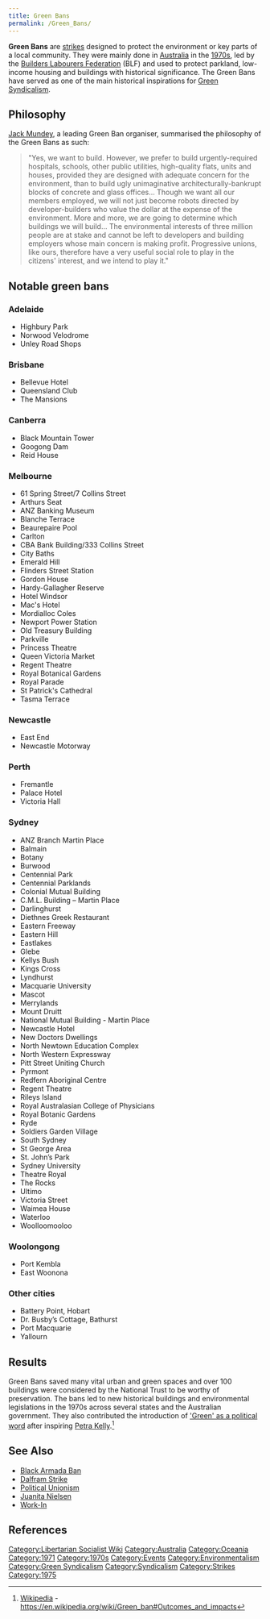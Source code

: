 ```yaml
---
title: Green Bans
permalink: /Green_Bans/
---
```


**Green Bans** are [strikes](Strike.md "wikilink") designed to protect the
environment or key parts of a local community. They were mainly done in
[Australia](Australia.md "wikilink") in the
[1970s](Timeline_of_Libertarian_Socialism_in_Oceania.md "wikilink"), led by
the [Builders Labourers
Federation](Builders_Labourers_Federation.md "wikilink") (BLF) and used to
protect parkland, low-income housing and buildings with historical
significance. The Green Bans have served as one of the main historical
inspirations for [Green Syndicalism](Green_Syndicalism.md "wikilink").

## Philosophy

[Jack Mundey](Jack_Mundey.md "wikilink"), a leading Green Ban organiser,
summarised the philosophy of the Green Bans as such:

> "Yes, we want to build. However, we prefer to build urgently-required
> hospitals, schools, other public utilities, high-quality flats, units
> and houses, provided they are designed with adequate concern for the
> environment, than to build ugly unimaginative architecturally-bankrupt
> blocks of concrete and glass offices... Though we want all our members
> employed, we will not just become robots directed by
> developer-builders who value the dollar at the expense of the
> environment. More and more, we are going to determine which buildings
> we will build... The environmental interests of three million people
> are at stake and cannot be left to developers and building employers
> whose main concern is making profit. Progressive unions, like ours,
> therefore have a very useful social role to play in the citizens'
> interest, and we intend to play it."

## Notable green bans

### Adelaide

- Highbury Park
- Norwood Velodrome
- Unley Road Shops

### Brisbane

- Bellevue Hotel
- Queensland Club
- The Mansions

### Canberra

- Black Mountain Tower
- Googong Dam
- Reid House

### Melbourne

- 61 Spring Street/7 Collins Street
- Arthurs Seat
- ANZ Banking Museum
- Blanche Terrace
- Beaurepaire Pool
- Carlton
- CBA Bank Building/333 Collins Street
- City Baths
- Emerald Hill
- Flinders Street Station
- Gordon House
- Hardy-Gallagher Reserve
- Hotel Windsor
- Mac's Hotel
- Mordialloc Coles
- Newport Power Station
- Old Treasury Building
- Parkville
- Princess Theatre
- Queen Victoria Market
- Regent Theatre
- Royal Botanical Gardens
- Royal Parade
- St Patrick's Cathedral
- Tasma Terrace

### Newcastle

- East End
- Newcastle Motorway

### Perth

- Fremantle
- Palace Hotel
- Victoria Hall

### Sydney

- ANZ Branch Martin Place
- Balmain
- Botany
- Burwood
- Centennial Park
- Centennial Parklands
- Colonial Mutual Building
- C.M.L. Building – Martin Place
- Darlinghurst
- Diethnes Greek Restaurant
- Eastern Freeway
- Eastern Hill
- Eastlakes
- Glebe
- Kellys Bush
- Kings Cross
- Lyndhurst
- Macquarie University
- Mascot
- Merrylands
- Mount Druitt
- National Mutual Building - Martin Place
- Newcastle Hotel
- New Doctors Dwellings
- North Newtown Education Complex
- North Western Expressway
- Pitt Street Uniting Church
- Pyrmont
- Redfern Aboriginal Centre
- Regent Theatre
- Rileys Island
- Royal Australasian College of Physicians
- Royal Botanic Gardens
- Ryde
- Soldiers Garden Village
- South Sydney
- St George Area
- St. John’s Park
- Sydney University
- Theatre Royal
- The Rocks
- Ultimo
- Victoria Street
- Waimea House
- Waterloo
- Woolloomooloo

### Woolongong

- Port Kembla
- East Woonona

### Other cities

- Battery Point, Hobart
- Dr. Busby’s Cottage, Bathurst
- Port Macquarie
- Yallourn

## Results

Green Bans saved many vital urban and green spaces and over 100
buildings were considered by the National Trust to be worthy of
preservation. The bans led to new historical buildings and environmental
legislations in the 1970s across several states and the Australian
government. They also contributed the introduction of ['Green' as a
political word](Environmentalism.md "wikilink") after inspiring [Petra
Kelly](Petra_Kelly.md "wikilink").[^1]

## See Also

- [Black Armada Ban](Black_Armada_Ban.md "wikilink")
- [Dalfram Strike](Dalfram_Strike_(1938).md "wikilink")
- [Political Unionism](Political_Unionism.md "wikilink")
- [Juanita Nielsen](Juanita_Nielsen.md "wikilink")
- [Work-In](Work-In.md "wikilink")

## References

<references />

[Category:Libertarian Socialist
Wiki](Category:Libertarian_Socialist_Wiki.md "wikilink")
[Category:Australia](Category:Australia.md "wikilink")
[Category:Oceania](Category:Oceania.md "wikilink")
[Category:1971](Category:1971.md "wikilink")
[Category:1970s](Category:1970s.md "wikilink")
[Category:Events](Category:Events.md "wikilink")
[Category:Environmentalism](Category:Environmentalism.md "wikilink")
[Category:Green Syndicalism](Category:Green_Syndicalism.md "wikilink")
[Category:Syndicalism](Category:Syndicalism.md "wikilink")
[Category:Strikes](Category:Strikes.md "wikilink")
[Category:1975](Category:1975.md "wikilink")

[^1]: [Wikipedia](Wikipedia.md "wikilink") -
    <https://en.wikipedia.org/wiki/Green_ban#Outcomes_and_impacts>